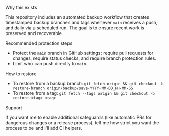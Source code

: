Why this exists

This repository includes an automated backup workflow that creates timestamped backup branches and tags whenever `main` receives a push, and daily via a scheduled run. The goal is to ensure recent work is preserved and recoverable.

Recommended protection steps

- Protect the `main` branch in GitHub settings: require pull requests for changes, require status checks, and require branch protection rules.
- Limit who can push directly to `main`.

How to restore

- To restore from a backup branch: `git fetch origin && git checkout -b restore-branch origin/backup/save-YYYY-MM-DD_HH-MM-SS`
- To restore from a tag: `git fetch --tags origin && git checkout -b restore-<tag> <tag>`

Support

If you want me to enable additional safeguards (like automatic PRs for dangerous changes or a release process), tell me how strict you want the process to be and I'll add CI helpers.